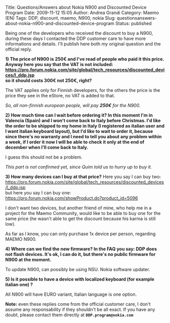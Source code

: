 Title: Questions/Answers about Nokia N900 and Discounted Device Program
Date: 2009-11-12 15:05
Author: Andrea Grandi
Category: Maemo (EN)
Tags: DDP, discount, maemo, N900, nokia
Slug: questionsanswers-about-nokia-n900-and-discounted-device-program
Status: published

Being one of the developers who received the discount to buy a N900,
during these days I contacted the DDP customer care to have more
informations and details. I'll publish here both my original question
and the official reply.

**1) The price of N900 is 250€ and I've read of people who paid it this
price. Anyway here you say that the VAT is not included:  
<https://pro.forum.nokia.com/site/global/tech_resources/discounted_devices/l_ddp.jsp>  
so it should costs 300€ not 250€, right?**

The VAT applies only for Finnish developers, for the others the price is
the price they see in the eStore, no VAT is added to that.

*So, all non-finnish european people, will pay **250€** for the N900.*

**2) How much time can I wait before ordering it? In this moment I'm in
Valencia (Spain) and I won't come back to Italy before Christmas. I'd
like the order to be shipped to my home in Italy (I registered as
italian user and I want italian keyboard layout), but I'd like to wait
to order it, because since there's no warranty and I need to tell you
about any problem within a week, if I order it now I will be able to
check it only at the end of december when I'll come back to Italy.**

I guess this should not be a problem.

*This part is not confirmed yet, since Quim told us to hurry up to buy
it.*

**3) How many devices can I buy at that price?** 
Here you say I can buy two: <https://pro.forum.nokia.com/site/global/tech_resources/discounted_devices/l_ddp.jsp>  
but here you say I can buy one: <https://pro.forum.nokia.com/showProduct.do?product_id=5096>

I don't want two devices, but another friend of mine, who help me in a
project for the Maemo Community, would like to be able to buy one for
the same price (he wasn't able to get the discount because his karma is
still low).

As far as I know, you can only purchase 1x device per person, regarding
MAEMO N900.

**4) Where can we find the new firmware? In the FAQ you say: DDP does
not flash devices. It's ok, I can do it, but there's no public firmware
for N900 at the moment.**

To update N900, can possibly be using NSU. Nokia software updater.

**5) Is it possible to have a device with localized keyboard (for
example italian one) ?**

All N900 will have EURO variant, Italian language is one option.

**Note:** even these replies come from the official customer care, I
don't assume any responsability if they shouldn't be all exact. If you
have any doubt, please contact them directly at **`DDP.program@nokia.com`**
